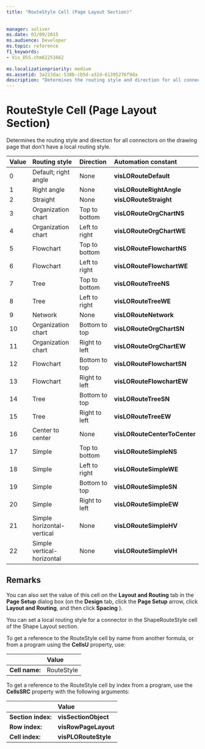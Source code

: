 ```yaml
---
title: "RouteStyle Cell (Page Layout Section)"
 
 
manager: soliver
ms.date: 03/09/2015
ms.audience: Developer
ms.topic: reference
f1_keywords:
- Vis_DSS.chm82251662
 
ms.localizationpriority: medium
ms.assetid: 3a223dac-538b-cb5d-a32d-61395276f9da
description: "Determines the routing style and direction for all connectors on the drawing page that don't have a local routing style."
---
```


# RouteStyle Cell (Page Layout Section)

Determines the routing style and direction for all connectors on the drawing page that don't have a local routing style.
  
|**Value**|**Routing style**|**Direction**|**Automation constant**|
|:-----|:-----|:-----|:-----|
|0  <br/> |Default; right angle  <br/> |None  <br/> |**visLORouteDefault** <br/> |
|1  <br/> |Right angle  <br/> |None  <br/> |**visLORouteRightAngle** <br/> |
|2  <br/> |Straight  <br/> |None  <br/> |**visLORouteStraight** <br/> |
|3  <br/> |Organization chart  <br/> |Top to bottom  <br/> |**visLORouteOrgChartNS** <br/> |
|4  <br/> |Organization chart  <br/> |Left to right  <br/> |**visLORouteOrgChartWE** <br/> |
|5  <br/> |Flowchart  <br/> |Top to bottom  <br/> |**visLORouteFlowchartNS** <br/> |
|6  <br/> |Flowchart  <br/> |Left to right  <br/> |**visLORouteFlowchartWE** <br/> |
|7  <br/> |Tree  <br/> |Top to bottom  <br/> |**visLORouteTreeNS** <br/> |
|8  <br/> |Tree  <br/> |Left to right  <br/> |**visLORouteTreeWE** <br/> |
|9  <br/> |Network  <br/> |None  <br/> |**visLORouteNetwork** <br/> |
|10  <br/> |Organization chart  <br/> |Bottom to top  <br/> |**visLORouteOrgChartSN** <br/> |
|11  <br/> |Organization chart  <br/> |Right to left  <br/> |**visLORouteOrgChartEW** <br/> |
|12  <br/> |Flowchart  <br/> |Bottom to top  <br/> |**visLORouteFlowchartSN** <br/> |
|13  <br/> |Flowchart  <br/> |Right to left  <br/> |**visLORouteFlowchartEW** <br/> |
|14  <br/> |Tree  <br/> |Bottom to top  <br/> |**visLORouteTreeSN** <br/> |
|15  <br/> |Tree  <br/> |Right to left  <br/> |**visLORouteTreeEW** <br/> |
|16  <br/> |Center to center  <br/> |None  <br/> |**visLORouteCenterToCenter** <br/> |
|17  <br/> |Simple  <br/> |Top to bottom  <br/> |**visLORouteSimpleNS** <br/> |
|18  <br/> |Simple  <br/> |Left to right  <br/> |**visLORouteSimpleWE** <br/> |
|19  <br/> |Simple  <br/> |Bottom to top  <br/> |**visLORouteSimpleSN** <br/> |
|20  <br/> |Simple  <br/> |Right to left  <br/> |**visLORouteSimpleEW** <br/> |
|21  <br/> |Simple horizontal-vertical  <br/> |None  <br/> |**visLORouteSimpleHV** <br/> |
|22  <br/> |Simple vertical-horizontal  <br/> |None  <br/> |**visLORouteSimpleVH** <br/> |
   
## Remarks

You can also set the value of this cell on the **Layout and Routing** tab in the **Page Setup** dialog box (on the **Design** tab, click the **Page Setup** arrow, click **Layout and Routing**, and then click **Spacing** ). 
  
You can set a local routing style for a connector in the ShapeRouteStyle cell of the Shape Layout section. 
  
To get a reference to the RouteStyle cell by name from another formula, or from a program using the **CellsU** property, use: 
  
||Value |
|:-----|:-----|
|**Cell name:**  <br/> |RouteStyle  <br/> |
   
To get a reference to the RouteStyle cell by index from a program, use the **CellsSRC** property with the following arguments: 
  
||Value |
|:-----|:-----|
|**Section index:**  <br/> |**visSectionObject** <br/> |
|**Row index:**  <br/> |**visRowPageLayout** <br/> |
|**Cell index:**  <br/> |**visPLORouteStyle** <br/> |
   

